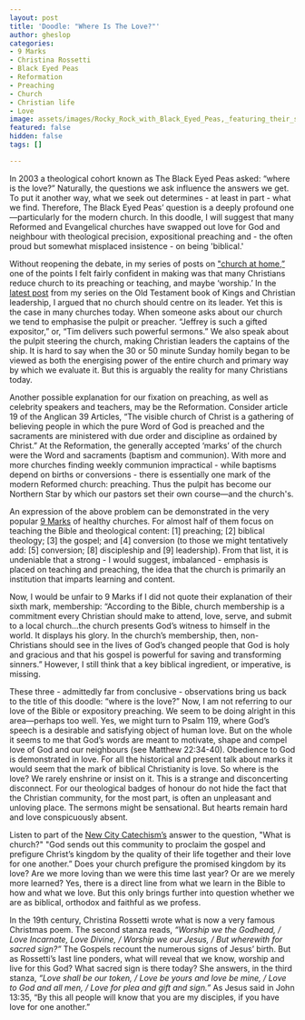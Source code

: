 ```yaml
---
layout: post
title: 'Doodle: "Where Is The Love?"'
author: gheslop
categories:
- 9 Marks
- Christina Rossetti
- Black Eyed Peas
- Reformation
- Preaching
- Church
- Christian life
- Love
image: assets/images/Rocky_Rock_with_Black_Eyed_Peas,_featuring_their_song_Bebot.png
featured: false
hidden: false
tags: []

---
```

In 2003 a theological cohort known as The Black Eyed Peas asked: “where is the love?” Naturally, the questions we ask influence the answers we get. To put it another way, what we seek out determines - at least in part - what we find. Therefore, The Black Eyed Peas’ question is a deeply profound one—particularly for the modern church. In this doodle, I will suggest that many Reformed and Evangelical churches have swapped out love for God and neighbour with theological precision, expositional preaching and - the often proud but somewhat misplaced insistence - on being 'biblical.'

Without reopening the debate, in my series of posts on ["church at home,”](https://rekindle.co.za/content/2020-04-13-church-at-home-a-conclusion "Church at home") one of the points I felt fairly confident in making was that many Christians reduce church to its preaching or teaching, and maybe ‘worship.’ In the [latest post](https://rekindle.co.za/content/2020-04-29-kings-and-christian-leadership-subtitle "Christian leaders aren't centres") from my series on the Old Testament book of Kings and Christian leadership, I argued that no church should centre on its leader. Yet this is the case in many churches today. When someone asks about our church we tend to emphasise the pulpit or preacher. “Jeffrey is such a gifted expositor,” or, “Tim delivers such powerful sermons.” We also speak about the pulpit steering the church, making Christian leaders the captains of the ship. It is hard to say when the 30 or 50 minute Sunday homily began to be viewed as both the energising power of the entire church and primary way by which we evaluate it. But this is arguably the reality for many Christians today.

Another possible explanation for our fixation on preaching, as well as celebrity speakers and teachers, may be the Reformation. Consider article 19 of the Anglican 39 Articles, “The visible church of Christ is a gathering of believing people in which the pure Word of God is preached and the sacraments are ministered with due order and discipline as ordained by Christ.” At the Reformation, the generally accepted ‘marks’ of the church were the Word and sacraments (baptism and communion). With more and more churches finding weekly communion impractical - while baptisms depend on births or conversions - there is essentially one mark of the modern Reformed church: preaching. Thus the pulpit has become our Northern Star by which our pastors set their own course—and the church's.

An expression of the above problem can be demonstrated in the very popular [9 Marks](https://www.9marks.org/about/the-nine-marks/ "Nine marks") of healthy churches. For almost half of them focus on teaching the Bible and theological content: \[1\] preaching; \[2\] biblical theology; \[3\] the gospel; and \[4\] conversion (to those we might tentatively add: \[5\] conversion; \[8\] discipleship and \[9\] leadership). From that list, it is undeniable that a strong - I would suggest, imbalanced - emphasis is placed on teaching and preaching, the idea that the church is primarily an institution that imparts learning and content.

Now, I would be unfair to 9 Marks if I did not quote their explanation of their sixth mark, membership: “According to the Bible, church membership is a commitment every Christian should make to attend, love, serve, and submit to a local church…the church presents God’s witness to himself in the world. It displays his glory. In the church’s membership, then, non-Christians should see in the lives of God’s changed people that God is holy and gracious and that his gospel is powerful for saving and transforming sinners.” However, I still think that a key biblical ingredient, or imperative, is missing.

These three - admittedly far from conclusive - observations bring us back to the title of this doodle: “where is the love?” Now, I am not referring to our love of the Bible or expository preaching. We seem to be doing alright in this area—perhaps too well. Yes, we might turn to Psalm 119, where God’s speech is a desirable and satisfying object of human love. But on the whole it seems to me that God’s words are meant to motivate, shape and compel love of God and our neighbours (see Matthew 22:34-40). Obedience to God is demonstrated in love. For all the historical and present talk about marks it would seem that the mark of biblical Christianity is love. So where is the love? We rarely enshrine or insist on it. This is a strange and disconcerting disconnect. For our theological badges of honour do not hide the fact that the Christian community, for the most part, is often an unpleasant and unloving place. The sermons might be sensational. But hearts remain hard and love conspicuously absent.

Listen to part of the [New City Catechism’s](http://newcitycatechism.com "New City Catechism") answer to the question, "What is church?" "God sends out this community to proclaim the gospel and prefigure Christ’s kingdom by the quality of their life together and their love for one another.” Does your church prefigure the promised kingdom by its love? Are we more loving than we were this time last year? Or are we merely more learned? Yes, there is a direct line from what we learn in the Bible to how and what we love. But this only brings further into question whether we are as biblical, orthodox and faithful as we profess.

In the 19th century, Christina Rossetti wrote what is now a very famous Christmas poem. The second stanza reads, _“Worship we the Godhead, / Love Incarnate, Love Divine, / Worship we our Jesus, / But wherewith for sacred sign?”_ The Gospels recount the numerous signs of Jesus’ birth. But as Rossetti’s last line ponders, what will reveal that we know, worship and live for this God? What sacred sign is there today? She answers, in the third stanza, _“Love shall be our token, / Love be yours and love be mine, / Love to God and all men, / Love for plea and gift and sign.”_ As Jesus said in John 13:35, “By this all people will know that you are my disciples, if you have love for one another.”